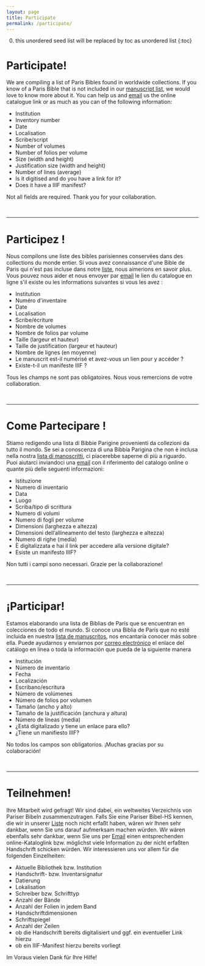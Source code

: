 ```yaml
---
layout: page
title: Participate
permalink: /participate/
---
```

<base target="_blank">

0. this unordered seed list will be replaced by toc as unordered list
{:toc}

# Participate!

We are compiling a list of Paris Bibles found in worldwide collections. If you know of a Paris Bible that is not included in our [manuscript list](https://github.com/parisbible/mss), we would love to know more about it. You can help us and [email](mailto:parisbible@gmail.com) us the online catalogue link or as much as you can of the following information:

- Institution
- Inventory number
- Date
- Localisation
- Scribe/script
- Number of volumes
- Number of folios per volume
- Size (width and height)
- Justification size (width and height)
- Number of lines (average)
- Is it digitised and do you have a link for it?
- Does it have a IIIF manifest?

Not all fields are required. Thank you for your collaboration.

<br>

******************

# Participez !

Nous compilons une liste des bibles parisiennes conservées dans des collections du monde entier. Si vous avez connaissance d'une Bible de Paris qui n'est pas incluse dans notre [liste](https://github.com/parisbible/mss), nous aimerions en savoir plus. Vous pouvez nous aider et nous envoyer par [email](mailto:parisbible@gmail.com) le lien du catalogue en ligne s'il existe ou les informations suivantes si vous les avez :

- Institution
- Numéro d'inventaire
- Date
- Localisation
- Scribe/écriture
- Nombre de volumes
- Nombre de folios par volume
- Taille (largeur et hauteur)
- Taille de justification (largeur et hauteur)
- Nombre de lignes (en moyenne)
- Le manuscrit est-il numérisé et avez-vous un lien pour y accéder ?
- Existe-t-il un manifeste IIIF ?

Tous les champs ne sont pas obligatoires. Nous vous remercions de votre collaboration.

<br>

******************

# Come Partecipare !

Stiamo redigendo una lista di Bibbie Parigine provenienti da collezioni da tutto il mondo. Se sei a conoscenza di una Bibbia Parigina che non è inclusa nella nostra [lista di manoscritti](https://github.com/parisbible/mss), ci piacerebbe saperne di più a riguardo. Puoi aiutarci inviandoci una [email](mailto:parisbible@gmail.com) con il riferimento del catalogo online o quante più delle seguenti informazioni:

- Istituzione
- Numero di inventario
- Data
- Luogo
- Scriba/tipo di scrittura
- Numero di volumi
- Numero di fogli per volume
- Dimensioni (larghezza e altezza)
- Dimensioni dell’allineamento del testo (larghezza e altezza)
- Numero di righe (media)
- È digitalizzata e hai il link per accedere alla versione digitale?
- Esiste un manifesto IIIF?

Non tutti i campi sono necessari. Grazie per la collaborazione!

<br>

******************

# ¡Participar!

Estamos elaborando una lista de Biblias de París que se encuentran en colecciones de todo el mundo. Si conoce una Biblia de París que no esté incluida en nuestra [lista de manuscritos](https://github.com/parisbible/mss), nos encantaría conocer más sobre ella. Puede ayudarnos y enviarnos por [correo electrónico](mailto:parisbible@gmail.com) el enlace del catálogo en línea o toda la información que pueda de la siguiente manera

- Institución
- Número de inventario
- Fecha
- Localización
- Escribano/escritura
- Número de volúmenes
- Número de folios por volumen
- Tamaño (ancho y alto)
- Tamaño de la justificación (anchura y altura)
- Número de líneas (media)
- ¿Está digitalizado y tiene un enlace para ello?
- ¿Tiene un manifiesto IIIF?

No todos los campos son obligatorios. ¡Muchas gracias por su colaboración!

<br>

******************


# Teilnehmen!


Ihre Mitarbeit wird gefragt!  Wir sind dabei, ein weltweites Verzeichnis von Pariser Bibeln zusammenzutragen. Falls Sie eine Pariser Bibel-HS kennen, die wir in unserer [Liste](https://github.com/parisbible/mss) noch nicht erfaßt haben, wären wir Ihnen sehr dankbar, wenn Sie uns darauf aufmerksam machen würden. Wir wären ebenfalls sehr dankbar, wenn Sie uns per [Email](mailto:parisbible@gmail.com) einen entsprechenden online-Kataloglink bzw. möglichst viele Information zu der nicht erfaßten Handschrift schicken würden. Wir interessieren uns vor allem für die folgenden Einzelheiten:

- Aktuelle Bibliothek bzw. Institution
- Handschrift- bzw. Inventarsignatur
- Datierung
- Lokalisation
- Schreiber bzw. Schrifttyp
- Anzahl der Bände
- Anzahl der Folien in jedem Band
- Handschriftdimensionen
- Schriftspiegel
- Anzahl der Zeilen
- ob die Handschrift bereits digitalisiert und ggf. ein eventueller Link hierzu
- ob ein IIIF-Manifest hierzu bereits vorliegt

Im Voraus vielen Dank für Ihre Hilfe!

